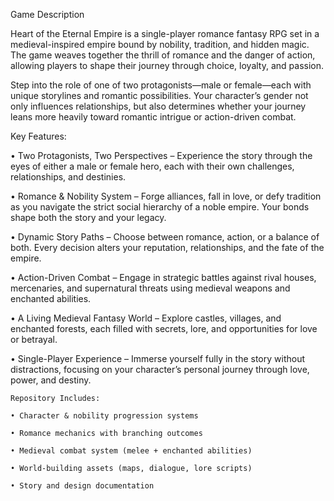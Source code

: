 Game Description

Heart of the Eternal Empire is a single-player romance fantasy RPG set in a medieval-inspired empire bound by nobility, tradition, and hidden magic. The game weaves together the thrill of romance and the danger of action, allowing players to shape their journey through choice, loyalty, and passion.

Step into the role of one of two protagonists—male or female—each with unique storylines and romantic possibilities. Your character’s gender not only influences relationships, but also determines whether your journey leans more heavily toward romantic intrigue or action-driven combat.


Key Features:

  • Two Protagonists, Two Perspectives – Experience the story through the eyes of either a male or female hero, each with their own challenges, relationships, and destinies.

  • Romance & Nobility System – Forge alliances, fall in love, or defy tradition as you navigate the strict social hierarchy of a noble empire. Your bonds shape both the story and your legacy.

  • Dynamic Story Paths – Choose between romance, action, or a balance of both. Every decision alters your reputation, relationships, and the fate of the empire.

  • Action-Driven Combat – Engage in strategic battles against rival houses, mercenaries, and supernatural threats using medieval weapons and enchanted abilities.

  • A Living Medieval Fantasy World – Explore castles, villages, and enchanted forests, each filled with secrets, lore, and opportunities for love or betrayal.

  • Single-Player Experience – Immerse yourself fully in the story without distractions, focusing on your character’s personal journey through love, power, and destiny.

    Repository Includes:

    • Character & nobility progression systems

    • Romance mechanics with branching outcomes

    • Medieval combat system (melee + enchanted abilities)

    • World-building assets (maps, dialogue, lore scripts)

    • Story and design documentation

